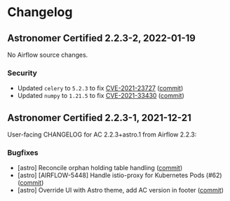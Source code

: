 # Changelog

Astronomer Certified 2.2.3-2, 2022-01-19
----------------------------------------

No Airflow source changes.

### Security

- Updated `celery` to `5.2.3` to fix [CVE-2021-23727](https://nvd.nist.gov/vuln/detail/CVE-2021-23727) ([commit](https://github.com/astronomer/ap-airflow/commit/953ec71d9228f0c6558d4cd9aa74b8ddb5dfd141))
- Updated `numpy` to `1.21.5` to fix [CVE-2021-33430](https://nvd.nist.gov/vuln/detail/CVE-2021-33430) ([commit](https://github.com/astronomer/ap-airflow/commit/953ec71d9228f0c6558d4cd9aa74b8ddb5dfd141))

Astronomer Certified 2.2.3-1, 2021-12-21
----------------------------------------

User-facing CHANGELOG for AC 2.2.3+astro.1 from Airflow 2.2.3:

### Bugfixes

- [astro] Reconcile orphan holding table handling ([commit](https://github.com/astronomer/airflow/commit/0880b82a2d84cc1d6d46cf8acb31c627936dfa85))
- [astro] [AIRFLOW-5448] Handle istio-proxy for Kubernetes Pods (#62) ([commit](https://github.com/astronomer/airflow/commit/1f0e8bea4bb2656c0523a2f177a4dbf5b26ba48e))
- [astro] Override UI with Astro theme, add AC version in footer ([commit](https://github.com/astronomer/airflow/commit/71e6ffdc57a818ac7af1abf195bff9047851b96a))
